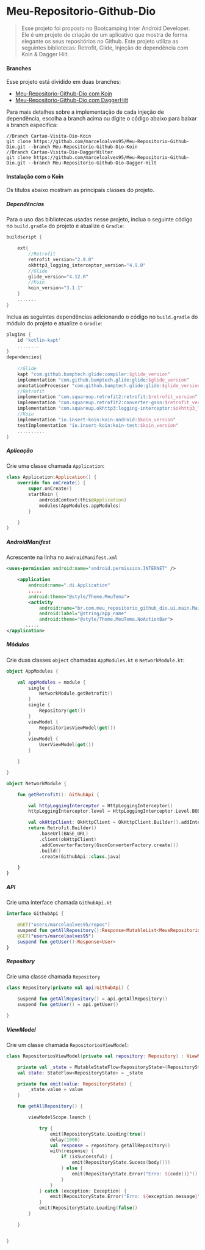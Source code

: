 # Meu-Repositorio-Github-Dio
> Esse projeto foi proposto no Bootcamping Inter Android Developer. Ele é um projeto de criação de um aplicativo que mostra de forma elegante os seus repositórios no Github. Este projeto utiliza as seguintes bibliotecas: Retrofit, Glide, Injeção de dependência com Koin &amp; Dagger Hilt.

#### Branches

Esse projeto está dividido em duas branches:

- [Meu-Repositorio-Github-Dio com Koin](https://github.com/marceloalves95/Meu-Repositorio-Github-Dio/tree/Meu-Repositorio-Github-Dio-Koin)
- [Meu-Repositorio-Github-Dio com DaggerHilt](https://github.com/marceloalves95/Meu-Repositorio-Github-Dio/tree/Meu-Repositorio-Github-Dio-Dagger-Hilt)

Para mais detalhes sobre a implementação de cada injeção de dependência, escolha a branch acima ou digite o código abaixo para baixar a branch especifica:

```
//Branch Cartao-Visita-Dio-Koin
git clone https://github.com/marceloalves95/Meu-Repositorio-Github-Dio.git --branch Meu-Repositorio-Github-Dio-Koin
//Branch Cartao-Visita-Dio-DaggerHilter
git clone https://github.com/marceloalves95/Meu-Repositorio-Github-Dio.git --branch Meu-Repositorio-Github-Dio-Dagger-Hilt
```

#### Instalação com o Koin

Os títulos abaixo mostram as principais classes do projeto.

##### Dependências

Para o uso das bibliotecas usadas nesse projeto, inclua o seguinte código no `build.gradle` do projeto e atualize o `Gradle`:

```groovy
buildscript {

    ext{
        //Retrofit
        retrofit_version="2.9.0"
        okhttp3_logging_interceptor_version="4.9.0"
        //Glide
        glide_version="4.12.0"
        //Koin
        koin_version="3.1.1"
    }
    .......
}
```

Inclua as seguintes dependências adicionando o código no `build.gradle` do módulo do projeto e atualize o `Gradle`:

```groovy
plugins {
    id 'kotlin-kapt'
    ........
}
dependencies{
    
    //Glide
    kapt "com.github.bumptech.glide:compiler:$glide_version"
    implementation "com.github.bumptech.glide:glide:$glide_version"
    annotationProcessor "com.github.bumptech.glide:glide:$glide_version"
    //Retrofit
    implementation "com.squareup.retrofit2:retrofit:$retrofit_version"
    implementation "com.squareup.retrofit2:converter-gson:$retrofit_version"
    implementation "com.squareup.okhttp3:logging-interceptor:$okhttp3_logging_interceptor_version"
    //Koin
    implementation "io.insert-koin:koin-android:$koin_version"
    testImplementation "io.insert-koin:koin-test:$koin_version"
    ..........   
}
```

##### Aplicação

Crie uma classe chamada `Application`:

```kotlin
class Application:Application() {
    override fun onCreate() {
        super.onCreate()
        startKoin {
            androidContext(this@Application)
            modules(AppModules.appModules)
        }

    }
}
```

##### AndroidManifest

Acrescente na linha no `AndroidManifest.xml`

```xml
<uses-permission android:name="android.permission.INTERNET" />

    <application
        android:name=".di.Application"
        .....
        android:theme="@style/Theme.MeuTema">
        <activity
            android:name="br.com.meu_repositorio_github_dio.ui.main.MainActivity"
            android:label="@string/app_name"
            android:theme="@style/Theme.MeuTema.NoActionBar">
       .....
</application>
```

##### Módulos

Crie duas classes `object` chamadas `AppModules.kt` e `NetworkModule.kt`:

```kotlin
object AppModules {

    val appModules = module {
        single {
            NetworkModule.getRetrofit()
        }
        single {
            Repository(get())
        }
        viewModel {
            RepositoriosViewModel(get())
        }
        viewModel {
            UserViewModel(get())
        }

    }

}
```

```kotlin
object NetworkModule {

    fun getRetrofit(): GithubApi {

        val httpLoggingInterceptor = HttpLoggingInterceptor()
        httpLoggingInterceptor.level = HttpLoggingInterceptor.Level.BODY

        val okHttpClient: OkHttpClient = OkHttpClient.Builder().addInterceptor(httpLoggingInterceptor).build()
        return Retrofit.Builder()
            .baseUrl(BASE_URL)
            .client(okHttpClient)
            .addConverterFactory(GsonConverterFactory.create())
            .build()
            .create(GithubApi::class.java)

    }
}
```

##### API

Crie uma interface chamada `GithubApi.kt`

```kotlin
interface GithubApi {

    @GET("users/marceloalves95/repos")
    suspend fun getAllRepository():Response<MutableList<MeusRepositorios>>
    @GET("users/marceloalves95")
    suspend fun getUser():Response<User>
}
```



##### Repository

Crie uma classe chamada `Repository`

```kotlin
class Repository(private val api:GithubApi) {

    suspend fun getAllRepository() = api.getAllRepository()
    suspend fun getUser() = api.getUser()

}
```

##### ViewModel

Crie um classe chamada `RepositoriosViewModel`:

```kotlin
class RepositoriosViewModel(private val repository: Repository) : ViewModel() {

    private val _state = MutableStateFlow<RepositoryState>(RepositoryState.Empty)
    val state: StateFlow<RepositoryState> = _state

    private fun emit(value: RepositoryState) {
        _state.value = value
    }

    fun getAllRepository() {

        viewModelScope.launch {

            try {
                emit(RepositoryState.Loading(true))
                delay(1000)
                val response = repository.getAllRepository()
                with(response) {
                    if (isSuccessful) {
                        emit(RepositoryState.Sucess(body()))
                    } else {
                        emit(RepositoryState.Error("Erro: ${code()}"))
                    }
                }
            } catch (exception: Exception) {
                emit(RepositoryState.Error("Erro: ${exception.message}"))
            }
            emit(RepositoryState.Loading(false))
        }

    }


}
```

